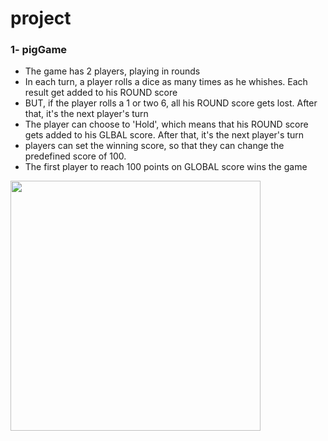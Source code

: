 # project


### 1- pigGame

- The game has 2 players, playing in rounds
- In each turn, a player rolls a dice as many times as he whishes. Each result get added to his ROUND score
- BUT, if the player rolls a 1 or two 6, all his ROUND score gets lost. After that, it's the next player's turn
- The player can choose to 'Hold', which means that his ROUND score gets added to his GLBAL score. After that, it's the next player's turn
- players can set the winning score, so that they can change the predefined score of 100. 
- The first player to reach 100 points on GLOBAL score wins the game
<img src="https://github.com/jafarimahdi/project/tree/master/pig-Game/pig-Game.gif" width=400>
